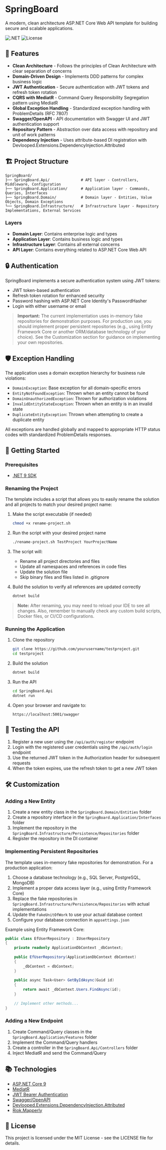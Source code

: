 # SpringBoard

A modern, clean architecture ASP.NET Core Web API template for building secure and scalable applications.

![.NET](https://img.shields.io/badge/.NET-9.0-512BD4)
![License](https://img.shields.io/badge/license-MIT-blue)

## 🚀 Features

- **Clean Architecture** - Follows the principles of Clean Architecture with clear separation of concerns
- **Domain-Driven Design** - Implements DDD patterns for complex business logic
- **JWT Authentication** - Secure authentication with JWT tokens and refresh token rotation
- **CQRS with MediatR** - Command Query Responsibility Segregation pattern using MediatR
- **Global Exception Handling** - Standardized exception handling with ProblemDetails (RFC 7807)
- **Swagger/OpenAPI** - API documentation with Swagger UI and JWT authentication support
- **Repository Pattern** - Abstraction over data access with repository and unit of work patterns
- **Dependency Injection** - Uses attribute-based DI registration with Devlooped.Extensions.DependencyInjection.Attributed

## 🏗️ Project Structure

```
SpringBoard/
├── SpringBoard.Api/              # API layer - Controllers, Middleware, Configuration
├── SpringBoard.Application/      # Application layer - Commands, Queries, Interfaces
├── SpringBoard.Domain/           # Domain layer - Entities, Value Objects, Domain Exceptions
└── SpringBoard.Infrastructure/   # Infrastructure layer - Repository Implementations, External Services
```

### Layers

- **Domain Layer**: Contains enterprise logic and types
- **Application Layer**: Contains business logic and types
- **Infrastructure Layer**: Contains all external concerns
- **API Layer**: Contains everything related to ASP.NET Core Web API

## 🔒 Authentication

SpringBoard implements a secure authentication system using JWT tokens:

- JWT token-based authentication
- Refresh token rotation for enhanced security
- Password hashing with ASP.NET Core Identity's PasswordHasher
- Login with either username or email

> **Important:** The current implementation uses in-memory fake repositories for demonstration purposes. For production use, you should implement proper persistent repositories (e.g., using Entity Framework Core or another ORM/database technology of your choice). See the Customization section for guidance on implementing your own repositories.

## 🛡️ Exception Handling

The application uses a domain exception hierarchy for business rule violations:

- `DomainException`: Base exception for all domain-specific errors
- `EntityNotFoundException`: Thrown when an entity cannot be found
- `DomainUnauthorizedException`: Thrown for authorization violations
- `InvalidEntityStateException`: Thrown when an entity is in an invalid state
- `DuplicateEntityException`: Thrown when attempting to create a duplicate entity

All exceptions are handled globally and mapped to appropriate HTTP status codes with standardized ProblemDetails responses.

## 🚦 Getting Started

### Prerequisites

- [.NET 9 SDK](https://dotnet.microsoft.com/download)

### Renaming the Project

The template includes a script that allows you to easily rename the solution and all projects to match your desired project name:

1. Make the script executable (if needed)
   ```bash
   chmod +x rename-project.sh
   ```

2. Run the script with your desired project name
   ```bash
   ./rename-project.sh TestProject YourProjectName
   ```

3. The script will:
   - Rename all project directories and files
   - Update all namespaces and references in code files
   - Update the solution file
   - Skip binary files and files listed in .gitignore

4. Build the solution to verify all references are updated correctly
   ```bash
   dotnet build
   ```

> **Note:** After renaming, you may need to reload your IDE to see all changes. Also, remember to manually check any custom build scripts, Docker files, or CI/CD configurations.

### Running the Application

1. Clone the repository
   ```bash
   git clone https://github.com/yourusername/testproject.git
   cd testproject
   ```

2. Build the solution
   ```bash
   dotnet build
   ```

3. Run the API
   ```bash
   cd SpringBoard.Api
   dotnet run
   ```

4. Open your browser and navigate to:
   ```
   https://localhost:5001/swagger
   ```

## 🧪 Testing the API

1. Register a new user using the `/api/auth/register` endpoint
2. Login with the registered user credentials using the `/api/auth/login` endpoint
3. Use the returned JWT token in the Authorization header for subsequent requests
4. When the token expires, use the refresh token to get a new JWT token

## 🛠️ Customization

### Adding a New Entity

1. Create a new entity class in the `SpringBoard.Domain/Entities` folder
2. Create a repository interface in the `SpringBoard.Application/Interfaces` folder
3. Implement the repository in the `SpringBoard.Infrastructure/Persistence/Repositories` folder
4. Register the repository in the DI container

### Implementing Persistent Repositories

The template uses in-memory fake repositories for demonstration. For a production application:

1. Choose a database technology (e.g., SQL Server, PostgreSQL, MongoDB)
2. Implement a proper data access layer (e.g., using Entity Framework Core)
3. Replace the fake repositories in `SpringBoard.Infrastructure/Persistence/Repositories` with actual implementations
4. Update the `FakeUnitOfWork` to use your actual database context
5. Configure your database connection in `appsettings.json`

Example using Entity Framework Core:
```csharp
public class EfUserRepository : IUserRepository
{
    private readonly ApplicationDbContext _dbContext;
    
    public EfUserRepository(ApplicationDbContext dbContext)
    {
        _dbContext = dbContext;
    }
    
    public async Task<User> GetByIdAsync(Guid id)
    {
        return await _dbContext.Users.FindAsync(id);
    }
    
    // Implement other methods...
}
```

### Adding a New Endpoint

1. Create Command/Query classes in the `SpringBoard.Application/Features` folder
2. Implement the Command/Query handlers
3. Create a controller in the `SpringBoard.Api/Controllers` folder
4. Inject MediatR and send the Command/Query

## 📚 Technologies

- [ASP.NET Core 9](https://docs.microsoft.com/en-us/aspnet/core)
- [MediatR](https://github.com/jbogard/MediatR)
- [JWT Bearer Authentication](https://docs.microsoft.com/en-us/aspnet/core/security/authentication)
- [Swagger/OpenAPI](https://swagger.io)
- [Devlooped.Extensions.DependencyInjection.Attributed](https://github.com/devlooped/extensions.dependencyinjection.attributed)
- [Riok.Mapperly](https://github.com/riok/mapperly)

## 📄 License

This project is licensed under the MIT License - see the LICENSE file for details.
